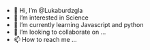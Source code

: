 - 👋 Hi, I’m @Lukaburdzgla
- 👀 I’m interested in Science
- 🌱 I’m currently learning Javascript and python
- 💞️ I’m looking to collaborate on ...
- 📫 How to reach me ...

<!---
Lukaburdzgla/Lukaburdzgla is a ✨ special ✨ repository because its `README.md` (this file) appears on your GitHub profile.
You can click the Preview link to take a look at your changes.
--->
